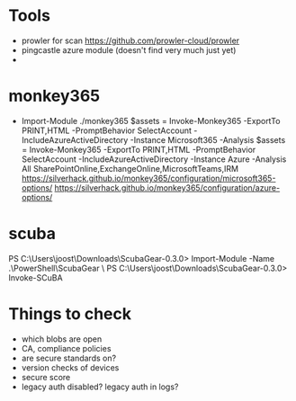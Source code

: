 # Tools
- prowler for scan https://github.com/prowler-cloud/prowler
- pingcastle azure module (doesn't find very much just yet)
- 
# monkey365
- Import-Module ./monkey365
$assets = Invoke-Monkey365 -ExportTo PRINT,HTML -PromptBehavior SelectAccount -IncludeAzureActiveDirectory -Instance Microsoft365 -Analysis 
$assets = Invoke-Monkey365 -ExportTo PRINT,HTML -PromptBehavior SelectAccount -IncludeAzureActiveDirectory -Instance Azure -Analysis All
SharePointOnline,ExchangeOnline,MicrosoftTeams,IRM 
https://silverhack.github.io/monkey365/configuration/microsoft365-options/
https://silverhack.github.io/monkey365/configuration/azure-options/

# scuba 
PS C:\Users\joost\Downloads\ScubaGear-0.3.0> Import-Module -Name .\PowerShell\ScubaGear \\
PS C:\Users\joost\Downloads\ScubaGear-0.3.0> Invoke-SCuBA

# Things to check
- which blobs are open
- CA, compliance policies
- are secure standards on?
- version checks of devices
- secure score
- legacy auth disabled? legacy auth in logs?
